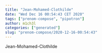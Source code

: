 ```yaml
---
title: "Jean-Mohamed-Clothilde"
date: "Wed Dec 16 00:54:43 CET 2020"
tags: ["prenom-compose", "pipotron"]
author: m1ch3l
categories: ["generated"]
slug: "prenom-compose/2020-12-16-00:54:43"
---
```


Jean-Mohamed-Clothilde
